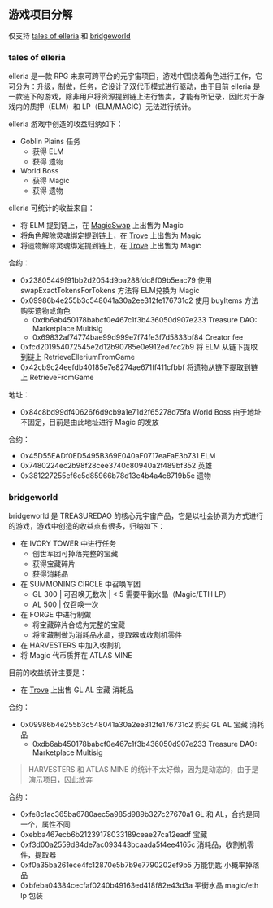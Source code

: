## 游戏项目分解

仅支持 [tales of elleria](https://app.talesofelleria.com/world) 和 [bridgeworld](https://bridgeworld.treasure.lol/)

### tales of elleria

elleria 是一款 RPG 未来可跨平台的元宇宙项目，游戏中围绕着角色进行工作，它可分为：升级，制做，任务，它设计了双代币模式进行驱动，由于目前 elleria 是一款链下的游戏，除非用户将资源提到链上进行售卖，才能有所记录，因此对于游戏内的质押（ELM）和 LP（ELM/MAGIC）无法进行统计。

elleria 游戏中创造的收益归纳如下：

- Goblin Plains 任务
  - 获得 ELM
  - 获得 遗物
- World Boss
  - 获得 Magic
  - 获得 遗物

elleria 可统计的收益来自：

- 将 ELM 提到链上，在 [MagicSwap](https://magicswap.lol/) 上出售为 Magic
- 将角色解除灵魂绑定提到链上，在 [Trove](https://trove.treasure.lol/) 上出售为 Magic
- 将遗物解除灵魂绑定提到链上，在 [Trove](https://trove.treasure.lol/) 上出售为 Magic

合约：

- 0x23805449f91bb2d2054d9ba288fdc8f09b5eac79 使用 swapExactTokensForTokens 方法将 ELM兑换为 Magic
- 0x09986b4e255b3c548041a30a2ee312fe176731c2 使用 buyItems 方法购买遗物或角色
  - 0xdb6ab450178babcf0e467c1f3b436050d907e233 Treasure DAO: Marketplace Multisig
  - 0x69832af74774bae99d999e7f74fe3f7d5833bf84 Creator fee
- 0xfcd201954072545e2d12b90785e0e912ed7cc2b9 将 ELM 从链下提取到链上 RetrieveElleriumFromGame
- 0x42cb9c24eefdb40185e7e8274ae671ff411cfbbf 将遗物从链下提取到链上 RetrieveFromGame

地址：

- 0x84c8bd99df40626f6d9cb9a1e71d2f65278d75fa World Boss 由于地址不固定，目前是由此地址进行 Magic 的发放

合约：

- 0x45D55EADf0ED5495B369E040aF0717eaFaE3b731 ELM
- 0x7480224ec2b98f28cee3740c80940a2f489bf352 英雄
- 0x381227255ef6c5d85966b78d13e4b4a4c8719b5e 遗物

### bridgeworld

bridgeworld 是 TREASUREDAO 的核心元宇宙产品，它是以社会协调为方式进行的游戏，游戏中创造的收益点有很多，归纳如下：

- 在 IVORY TOWER 中进行任务
  - 创世军团可掉落完整的宝藏
  - 获得宝藏碎片
  - 获得消耗品
- 在 SUMMONING CIRCLE 中召唤军团
  - GL 300 | 可召唤无数次 | < 5 需要平衡水晶（Magic/ETH LP）
  - AL 500 | 仅召唤一次
- 在 FORGE 中进行制做
  - 将宝藏碎片合成为完整的宝藏
  - 将宝藏制做为消耗品水晶，提取器或收割机零件
- 在 HARVESTERS 中加入收割机
- 将 Magic 代币质押在 ATLAS MINE

目前的收益统计主要是：

- 在 [Trove](https://trove.treasure.lol/) 上出售 GL AL 宝藏 消耗品

合约：

- 0x09986b4e255b3c548041a30a2ee312fe176731c2 购买 GL AL 宝藏 消耗品
  - 0xdb6ab450178babcf0e467c1f3b436050d907e233 Treasure DAO: Marketplace Multisig

> HARVESTERS 和 ATLAS MINE 的统计不太好做，因为是动态的，由于是演示项目，因此放弃

合约：

- 0xfe8c1ac365ba6780aec5a985d989b327c27670a1 GL 和 AL，合约是同一个，属性不同
- 0xebba467ecb6b21239178033189ceae27ca12eadf 宝藏
- 0xf3d00a2559d84de7ac093443bcaada5f4ee4165c 消耗品，收割机零件，提取器
- 0xf0a35ba261ece4fc12870e5b7b9e7790202ef9b5 万能钥匙 小概率掉落品
- 0xbfeba04384cecfaf0240b49163ed418f82e43d3a 平衡水晶 magic/eth lp 包装